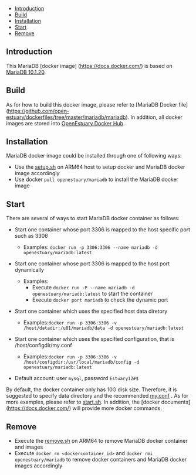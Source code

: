 * [Introduction](#1)
* [Build ](#2)
* [Installation](#3)
* [Start](#4)
* [Remove](#5)

## <a name="1">Introduction</a>

This MariaDB [docker image] (https://docs.docker.com/) is based on [MariaDB 10.1.20](http://sfo1.mirrors.digitalocean.com/mariadb//mariadb-10.1.21/source/mariadb-10.1.21.tar.gz).


## <a name="2">Build</a>
As for how to build this docker image, please refer to [MariaDB Docker file] (https://github.com/open-estuary/dockerfiles/tree/master/mariadb/mariadb).
In addition, all docker images are stored into [OpenEstuary Docker Hub](https://cloud.docker.com/app/openestuary).

## <a name="3">Installation</a>
MariaDB docker image could be installed through one of following ways:  
- Use the [setup.sh](https://github.com/open-estuary/packages/blob/master/docker_apps/mariadb/setup.sh) on ARM64 host to setup docker and MariaDB docker image accordingly
- Use docker `pull openestuary/mariadb` to install the MariaDB docker image  

## <a name="4">Start</a>
There are several of ways to start MariaDB docker container as follows:
- Start one container whose port 3306 is mapped to the host specific port such as 3306
  - Examples: `docker run -p 3306:3306 --name mariadb -d openestuary/mariadb:latest`
- Start one container whose port 3306 is mapped to the host port dynamically
  - Examples:
    - Execute `docker run -P --name mariadb -d openestuary/mariadb:latest` to start the container
    - Execute `docker port mariadb` to check the dynamic port
- Start one container which uses the specified host data diretory 
  - Examples:`docker run -p 3306:3306 -v /host/datadir:/u01/mariadb/data -d openestuary/mariadb:latest`
- Start one container which uses the specified configuration, that is /host/configdir/my.conf
  - Examples:`docker run -p 3306:3306 -v /host/configdir:/usr/local/mariadb/config -d openestuary/mariadb:latest`

- Default account: user `mysql`, password `Estuary12#$`

By default, the docker container only has 10G disk size. Therefore, it is suggested to specify data directory and the recommended [my.conf](https://github.com/open-estuary/packages/blob/master/docker_apps/mariadb/my.conf) . 
As for more examples, please refer to [start.sh](https://github.com/open-estuary/packages/blob/master/docker_apps/mariadb/start.sh).
In addition, the [docker documents] (https://docs.docker.com/) will provide more docker commands.

## <a name="5">Remove</a>
- Execute the [remove.sh](https://github.com/open-estuary/packages/blob/master/docker_apps/mariadb/remove.sh) on ARM64 to remove MariaDB docker container and images 
- Execute `docker rm <dockercontainer_id>` and `docker rmi openestuary/mariadb` to remove docker containers and MariaDB docker images accordingly
